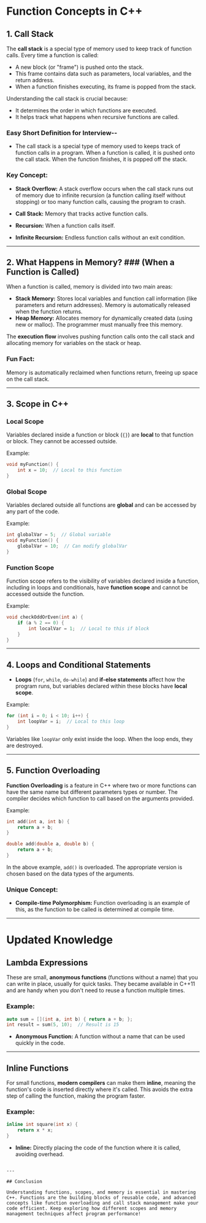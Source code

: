 
# Function Concepts in C++

## 1. Call Stack

The **call stack** is a special type of memory used to keep track of function calls. Every time a function is called:
- A new block (or "frame") is pushed onto the stack.
- This frame contains data such as parameters, local variables, and the return address.
- When a function finishes executing, its frame is popped from the stack.

Understanding the call stack is crucial because:
- It determines the order in which functions are executed.
- It helps track what happens when recursive functions are called.

### Easy Short Definition for Interview--
- The call stack is a special type of memory used to keeps track of function calls in a program. When a function is called, it is pushed onto the call stack. When the function finishes, it is popped off the stack.
  
### Key Concept:
- **Stack Overflow:** A stack overflow occurs when the call stack runs out of memory due to infinite recursion (a function calling itself without stopping) or too many function calls, causing the program to crash.

- **Call Stack:** Memory that tracks active function calls.
- **Recursion:** When a function calls itself.
- **Infinite Recursion:** Endless function calls without an exit condition.

---

## 2. What Happens in Memory? ### (When a Function is Called)

When a function is called, memory is divided into two main areas:
- **Stack Memory:** Stores local variables and function call information (like parameters and return addresses). Memory is automatically released when the function returns.
- **Heap Memory:** Allocates memory for dynamically created data (using new or malloc). The programmer must manually free this memory.
  
The **execution flow** involves pushing function calls onto the call stack and allocating memory for variables on the stack or heap.

### Fun Fact:
Memory is automatically reclaimed when functions return, freeing up space on the call stack.

---

## 3. Scope in C++

### Local Scope
Variables declared inside a function or block (`{}`) are **local** to that function or block. They cannot be accessed outside.

Example:
```cpp
void myFunction() {
    int x = 10;  // Local to this function
}
```

### Global Scope
Variables declared outside all functions are **global** and can be accessed by any part of the code.

Example:
```cpp
int globalVar = 5;  // Global variable
void myFunction() {
    globalVar = 10;  // Can modify globalVar
}
```

### Function Scope
Function scope refers to the visibility of variables declared inside a function, including in loops and conditionals, have **function scope** and cannot be accessed outside the function.

Example:
```cpp
void checkOddOrEven(int a) {
    if (a % 2 == 0) {
        int localVar = 1;  // Local to this if block
    }
}
```

---

## 4. Loops and Conditional Statements

- **Loops** (`for`, `while`, `do-while`) and **if-else statements** affect how the program runs, but variables declared within these blocks have **local scope**.

Example:
```cpp
for (int i = 0; i < 10; i++) {
    int loopVar = i;  // Local to this loop
}
```

Variables like `loopVar` only exist inside the loop. When the loop ends, they are destroyed.

---

## 5. Function Overloading

**Function Overloading** is a feature in C++ where two or more functions can have the same name but different parameters types or number. The compiler decides which function to call based on the arguments provided.

Example:
```cpp
int add(int a, int b) {
    return a + b;
}

double add(double a, double b) {
    return a + b;
}
```

In the above example, `add()` is overloaded. The appropriate version is chosen based on the data types of the arguments.

### Unique Concept:
- **Compile-time Polymorphism:** Function overloading is an example of this, as the function to be called is determined at compile time.

---



# Updated Knowledge

## Lambda Expressions
These are small, **anonymous functions** (functions without a name) that you can write in place, usually for quick tasks. They became available in C++11 and are handy when you don't need to reuse a function multiple times.

### Example:
```cpp
auto sum = [](int a, int b) { return a + b; };
int result = sum(5, 10);  // Result is 15
```
- **Anonymous Function:** A function without a name that can be used quickly in the code.

---

## Inline Functions
For small functions, **modern compilers** can make them **inline**, meaning the function's code is inserted directly where it's called. This avoids the extra step of calling the function, making the program faster.

### Example:
```cpp
inline int square(int x) {
    return x * x;
}
```
- **Inline:** Directly placing the code of the function where it is called, avoiding overhead.
```

---

## Conclusion

Understanding functions, scopes, and memory is essential in mastering C++. Functions are the building blocks of reusable code, and advanced concepts like function overloading and call stack management make your code efficient. Keep exploring how different scopes and memory management techniques affect program performance!

